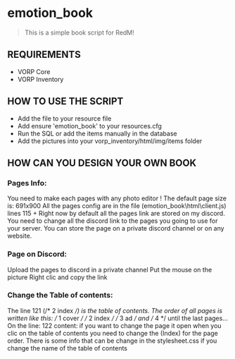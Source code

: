 # emotion_book

> This is a simple book script for RedM!

## REQUIREMENTS
- VORP Core
- VORP Inventory

## HOW TO USE THE SCRIPT
- Add the file to your resource file
- Add ensure 'emotion_book' to your resources.cfg
- Run the SQL or add the items manually in the database
- Add the pictures into your vorp_inventory/html/img/items folder

## HOW CAN YOU DESIGN YOUR OWN BOOK

### Pages Info:
You need to make each pages with any photo editor !
The default page size is: 691x900
All the pages config are in the file (emotion_book\html\client.js) lines 115 +
Right now by default all the pages link are stored on my discord.
You need to change all the discord link to the pages you going to use for your server.
You can store the page on a private discord channel or on any website.

### Page on Discord:
Upload the pages to discord in a private channel
Put the mouse on the picture
Right clic and copy the link

### Change the Table of contents:
The line 121 (/* 2 index */) is the table of contents.
The order of all pages is written like this: /* 1 cover */  /* 2 index */  /* 3 ad */ and /* 4 */ until the last pages...
On the line: 122 content: if you want to change the page it open when you clic on the table of contents you need to change the (Index) for the page order.
There is some info that can be change in the stylesheet.css if you change the name of the table of contents